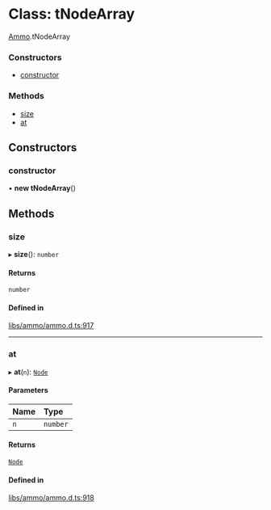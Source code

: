 # Class: tNodeArray

[Ammo](../modules/Ammo.md).tNodeArray


### Constructors

- [constructor](Ammo.tNodeArray.md#constructor)

### Methods

- [size](Ammo.tNodeArray.md#size)
- [at](Ammo.tNodeArray.md#at)

## Constructors

### constructor

• **new tNodeArray**()

## Methods

### size

▸ **size**(): `number`

#### Returns

`number`

#### Defined in

[libs/ammo/ammo.d.ts:917](https://github.com/Orillusion/orillusion/blob/main/src/libs/ammo/ammo.d.ts#L917)

___

### at

▸ **at**(`n`): [`Node`](Ammo.Node.md)

#### Parameters

| Name | Type |
| :------ | :------ |
| `n` | `number` |

#### Returns

[`Node`](Ammo.Node.md)

#### Defined in

[libs/ammo/ammo.d.ts:918](https://github.com/Orillusion/orillusion/blob/main/src/libs/ammo/ammo.d.ts#L918)
